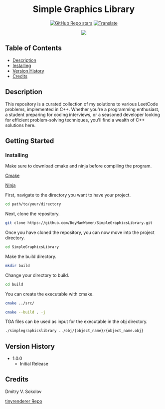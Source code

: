 <h1 align="center"> 
   <span>Simple Graphics Library</span>
</h1>

<div align="center">

<a href="https://github.com/BoyManWamen/SimpleGraphicsLibrary/stargazers">![GitHub Repo stars](https://img.shields.io/github/stars/BoyManWamen/SimpleGraphicsLibrary?style=social)</a>
<a href="https://github-com.translate.goog/BoyManWamen/SimpleGraphicsLibrary/blob/main/README.md?_x_tr_sl=auto&_x_tr_tl=en&_x_tr_hl=en&_x_tr_pto=wapp">![Translate](https://img.shields.io/badge/Translate-blue)</a>
</div>

<div align="center">
<img src="https://i.imgur.com/Sm2jGxq.png"/>
</div>

## Table of Contents

* [Description](#description)
* [Installing](#installing)
* [Version History](#version-history)
* [Credits](#credits)

## Description

This repository is a curated collection of my solutions to various LeetCode problems, implemented in C++. Whether you're a programming enthusiast, a student preparing for coding interviews, or a seasoned developer looking for efficient problem-solving techniques, you'll find a wealth of C++ solutions here.

## Getting Started

### Installing

Make sure to download cmake and ninja before compiling the program.

[Cmake](https://cmake.org/download/)

[Ninja](https://ninja-build.org/)

First, navigate to the directory you want to have your project.

```sh
cd path/to/your/directory
```

Next, clone the repository.

```sh
git clone https://github.com/BoyManWamen/SimpleGraphicsLibrary.git
```

Once you have cloned the repository, you can now move into the project directory.

```sh
cd SimpleGraphicsLibrary
```

Make the build directory.

```sh
mkdir build
```

Change your directory to build.

```sh
cd build
```

You can create the executable with cmake.

```sh
cmake ../src/
```

```sh
cmake --build . -j
```

TGA files can be used as input for the executable in the obj directory.

```sh
./simplegraphicslibrary ../obj/{object_name}/{object_name.obj}
```

## Version History

* 1.0.0
    * Initial Release

## Credits

Dmitry V. Sokolov

[tinyrenderer Repo](https://github.com/ssloy/tinyrenderer)


